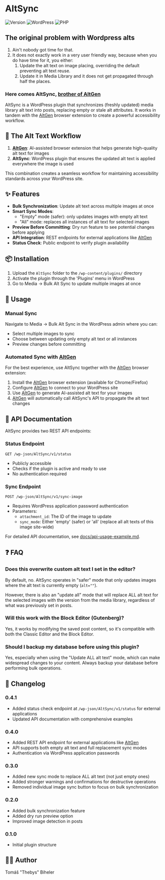 # AltSync

![Version](https://img.shields.io/badge/version-0.4.1-blue)
![WordPress](https://img.shields.io/badge/WordPress-5.2+-green)
![PHP](https://img.shields.io/badge/PHP-7.2+-purple)

## The original problem with Wordpress alts

1. Ain't nobody got time for that.
2. It does not exactly work in a very user friendly way, because when you do have time for it, you either:
   1. Update the alt text on image placing, overriding the default preventing alt text reuse.
   2. Update it in Media Library and it does not get propagated through half the places.

### Here comes AltSync, [brother of AltGen](https://github.com/thebys/altgen)

AltSync is a WordPress plugin that synchronizes (freshly updated) media library alt text into posts, replacing empty or stale alt attributes. It works in tandem with the [AltGen](https://github.com/thebys/altgen) browser extension to create a powerful accessibility workflow.

## 🔄 The Alt Text Workflow

1. **[AltGen](https://github.com/thebys/altgen)**: AI-assisted browser extension that helps generate high-quality alt text for images
2. **AltSync**: WordPress plugin that ensures the updated alt text is applied everywhere the image is used

This combination creates a seamless workflow for maintaining accessibility standards across your WordPress site.

## ✨ Features

- **Bulk Synchronization**: Update alt text across multiple images at once
- **Smart Sync Modes**: 
  - "Empty" mode (safer): only updates images with empty alt text
  - "All" mode: replaces all instances of alt text for selected images
- **Preview Before Committing**: Dry run feature to see potential changes before applying
- **API Integration**: REST endpoints for external applications like [AltGen](https://github.com/thebys/altgen)
- **Status Check**: Public endpoint to verify plugin availability

## 📦 Installation

1. Upload the `AltSync` folder to the `/wp-content/plugins/` directory
2. Activate the plugin through the 'Plugins' menu in WordPress
3. Go to Media → Bulk Alt Sync to update multiple images at once

## 🚀 Usage

### Manual Sync
Navigate to Media → Bulk Alt Sync in the WordPress admin where you can:
- Select multiple images to sync
- Choose between updating only empty alt text or all instances
- Preview changes before committing

### Automated Sync with [AltGen](https://github.com/thebys/altgen)
For the best experience, use AltSync together with the [AltGen](https://github.com/thebys/altgen) browser extension:

1. Install the [AltGen](https://github.com/thebys/altgen) browser extension (available for Chrome/Firefox)
2. Configure [AltGen](https://github.com/thebys/altgen) to connect to your WordPress site
3. Use [AltGen](https://github.com/thebys/altgen) to generate AI-assisted alt text for your images
4. [AltGen](https://github.com/thebys/altgen) will automatically call AltSync's API to propagate the alt text changes

## 🔌 API Documentation

AltSync provides two REST API endpoints:

### Status Endpoint
```
GET /wp-json/AltSync/v1/status
```
- Publicly accessible
- Checks if the plugin is active and ready to use
- No authentication required

### Sync Endpoint
```
POST /wp-json/AltSync/v1/sync-image
```
- Requires WordPress application password authentication
- Parameters:
  - `attachment_id`: The ID of the image to update
  - `sync_mode`: Either 'empty' (safer) or 'all' (replace all alt texts of this image site-wide)

For detailed API documentation, see [docs/api-usage-example.md](docs/api-usage-example.md).

## ❓ FAQ

### Does this overwrite custom alt text I set in the editor?

By default, no. AltSync operates in "safer" mode that only updates images where the alt text is currently empty (`alt=""`).

However, there is also an "update all" mode that will replace ALL alt text for the selected images with the version from the media library, regardless of what was previously set in posts.

### Will this work with the Block Editor (Gutenberg)?

Yes, it works by modifying the saved post content, so it's compatible with both the Classic Editor and the Block Editor.

### Should I backup my database before using this plugin?

Yes, especially when using the "Update ALL alt text" mode, which can make widespread changes to your content. Always backup your database before performing bulk operations.

## 📝 Changelog

### 0.4.1
- Added status check endpoint at `/wp-json/AltSync/v1/status` for external applications
- Updated API documentation with comprehensive examples

### 0.4.0
- Added REST API endpoint for external applications like [AltGen](https://github.com/thebys/altgen)
- API supports both empty alt text and full replacement sync modes
- Authentication via WordPress application passwords

### 0.3.0
- Added new sync mode to replace ALL alt text (not just empty ones)
- Added stronger warnings and confirmations for destructive operations
- Removed individual image sync button to focus on bulk synchronization

### 0.2.0
- Added bulk synchronization feature
- Added dry run preview option
- Improved image detection in posts

### 0.1.0
- Initial plugin structure

## 👨‍💻 Author

Tomáš "Thebys" Biheler 